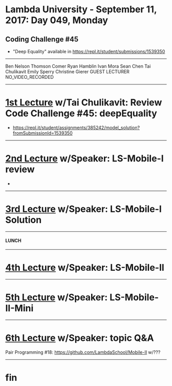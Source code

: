 # Lambda University - September 11, 2017: Day 049, Monday
## Coding Challenge #45
- "Deep Equality" available in https://repl.it/student/submissions/1539350
***
Ben Nelson
Thomson Comer
Ryan Hamblin
Ivan Mora
Sean Chen
Tai Chulikavit
Emily Sperry
Christine Gierer
GUEST LECTURER
NO_VIDEO_RECORDED
***
# [1st Lecture](VIDEO_RECORDED_NOT_POSTED) w/Tai Chulikavit: Review Code Challenge #45: deepEquality
- https://repl.it/student/assignments/385242/model_solution?fromSubmissionId=1539350

***
# [2nd Lecture](VIDEO_RECORDED_NOT_POSTED) w/Speaker: LS-Mobile-I review
- 

***
# [3rd Lecture](VIDEO_RECORDED_NOT_POSTED) w/Speaker: LS-Mobile-I Solution
***
#### LUNCH
***
# [4th Lecture](VIDEO_RECORDED_NOT_POSTED) w/Speaker: LS-Mobile-II
***
# [5th Lecture](VIDEO_RECORDED_NOT_POSTED) w/Speaker: LS-Mobile-II-Mini
***
# [6th Lecture](VIDEO_RECORDED_NOT_POSTED) w/Speaker: topic Q&A

Pair Programming #18: https://github.com/LambdaSchool/Mobile-II w/???

***
# fin

